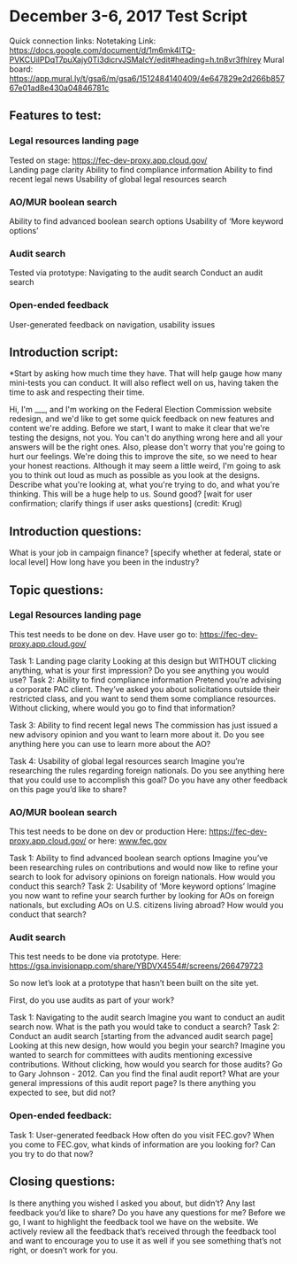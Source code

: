 # December 3-6, 2017 Test Script
 Quick connection links:
Notetaking Link:
https://docs.google.com/document/d/1m6mk4ITQ-PVKCUilPDqT7puXajy0Ti3dicrvJSMaIcY/edit#heading=h.tn8vr3fhlrey 
Mural board:
https://app.mural.ly/t/gsa6/m/gsa6/1512484140409/4e647829e2d266b85767e01ad8e430a04846781c 
## Features to test:
### Legal resources landing page 
Tested on stage: https://fec-dev-proxy.app.cloud.gov/  
Landing page clarity
Ability to find compliance information
Ability to find recent legal news
Usability of global legal resources search
### AO/MUR boolean search 
Ability to find advanced boolean search options
Usability of ‘More keyword options’ 
### Audit search 
Tested via prototype: 
Navigating to the audit search
Conduct an audit search
### Open-ended feedback 
User-generated feedback on navigation, usability issues


## Introduction script:
*Start by asking how much time they have. That will help gauge how many mini-tests you can conduct. It will also reflect well on us, having taken the time to ask and respecting their time.

Hi, I'm ___, and I'm working on the Federal Election Commission website redesign, and we'd like to get some quick feedback on new features and content we're adding. Before we start, I want to make it clear that we're testing the designs, not you. You can't do anything wrong here and all your answers will be the right ones. Also, please don't worry that you're going to hurt our feelings. We're doing this to improve the site, so we need to hear your honest reactions.
Although it may seem a little weird, I'm going to ask you to think out loud as much as possible as you look at the designs. Describe what you're looking at, what you're trying to do, and what you're thinking. This will be a huge help to us. Sound good?
[wait for user confirmation; clarify things if user asks questions]
(credit: Krug)
## Introduction questions:
What is your job in campaign finance? [specify whether at federal, state or local level]
How long have you been in the industry?
## Topic questions:
### Legal Resources landing page
This test needs to be done on dev. Have user go to:
https://fec-dev-proxy.app.cloud.gov/  



Task 1: Landing page clarity
Looking at this design but WITHOUT clicking anything, what is your first impression? Do you see anything you would use?
Task 2: Ability to find compliance information
Pretend you’re advising a corporate PAC client. They’ve asked you about solicitations outside their restricted class, and you want to send them some compliance resources. Without clicking, where would you go to find that information?

Task 3: Ability to find recent legal news
The commission has just issued a new advisory opinion and you want to learn more about it. Do you see anything here you can use to learn more about the AO?

Task 4: Usability of global legal resources search
Imagine you’re researching the rules regarding foreign nationals. Do you see anything here that you could use to accomplish this goal?
Do you have any other feedback on this page you’d like to share?

### AO/MUR boolean search 
This test needs to be done on dev or production Here:
https://fec-dev-proxy.app.cloud.gov/ or here: www.fec.gov 


Task 1: Ability to find advanced boolean search options
Imagine you’ve been researching rules on contributions and would now like to refine your search to look for advisory opinions on foreign nationals. How would you conduct this search?
Task 2: Usability of ‘More keyword options’ 
Imagine you now want to refine your search further by looking for AOs on foreign nationals, but excluding AOs on U.S. citizens living abroad? How would you conduct that search?
### Audit search
This test needs to be done via prototype. Here: https://gsa.invisionapp.com/share/YBDVX4554#/screens/266479723 

So now let’s look at a prototype that hasn’t been built on the site yet. 

First, do you use audits as part of your work?

Task 1: Navigating to the audit search
Imagine you want to conduct an audit search now. What is the path you would take to conduct a search?
Task 2: Conduct an audit search [starting from the advanced audit search page]
Looking at this new design, how would you begin your search?
Imagine you wanted to search for committees with audits mentioning excessive contributions. Without clicking, how would you search for those audits?
Go to Gary Johnson - 2012. Can you find the final audit report?
What are your general impressions of this audit report page?
Is there anything you expected to see, but did not?

### Open-ended feedback:
Task 1: User-generated feedback
How often do you visit FEC.gov?
When you come to FEC.gov, what kinds of information are you looking for?
Can you try to do that now?
## Closing questions:
Is there anything you wished I asked you about, but didn’t?
Any last feedback you’d like to share?
Do you have any questions for me?
Before we go, I want to highlight the feedback tool we have on the website. We actively review all the feedback that’s received through the feedback tool and want to encourage you to use it as well if you see something that’s not right, or doesn’t work for you. 
